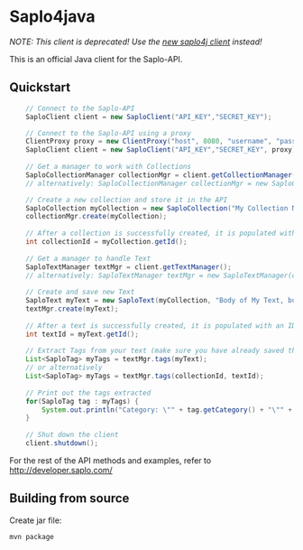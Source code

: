 Saplo4java
=======

_NOTE: This client is deprecated! Use the [new saplo4j client](https://github.com/saplo/saplo4j "saplo4j") instead!_

This is an official Java client for the Saplo-API.

Quickstart
----------
```java
    // Connect to the Saplo-API
    SaploClient client = new SaploClient("API_KEY","SECRET_KEY");

    // Connect to the Saplo-API using a proxy
    ClientProxy proxy = new ClientProxy("host", 8080, "username", "password");
    SaploClient client = new SaploClient("API_KEY","SECRET_KEY", proxy);
    
    // Get a manager to work with Collections
    SaploCollectionManager collectionMgr = client.getCollectionManager();
    // alternatively: SaploCollectionManager collectionMgr = new SaploCollectionManager(client);

    // Create a new collection and store it in the API
    SaploCollection myCollection = new SaploCollection("My Collection Name", Language.en);
    collectionMgr.create(myCollection);
    
    // After a collection is successfully created, it is populated with an ID 
    int collectionId = myCollection.getId();
    
    // Get a manager to handle Text
    SaploTextManager textMgr = client.getTextManager();
    // alternatively: SaploTextManager textMgr = new SaploTextManager(client);
	
    // Create and save new Text
    SaploText myText = new SaploText(myCollection, "Body of My Text, but more meaningful");
    textMgr.create(myText);
	
    // After a text is successfully created, it is populated with an ID
    int textId = myText.getId();
	    
    // Extract Tags from your text (make sure you have already saved the text into the API)
    List<SaploTag> myTags = textMgr.tags(myText);
    // or alternatively
    List<SaploTag> myTags = textMgr.tags(collectionId, textId);
    
    // Print out the tags extracted
    for(SaploTag tag : myTags) {
    	System.out.println("Category: \"" + tag.getCategory() + "\"" + "\tTag: \"" + tag.getTagWord() + "\"");
    }
    
    // Shut down the client
    client.shutdown();
```

For the rest of the API methods and examples, refer to http://developer.saplo.com/
    
    
Building from source
------------------

Create jar file:

    mvn package

